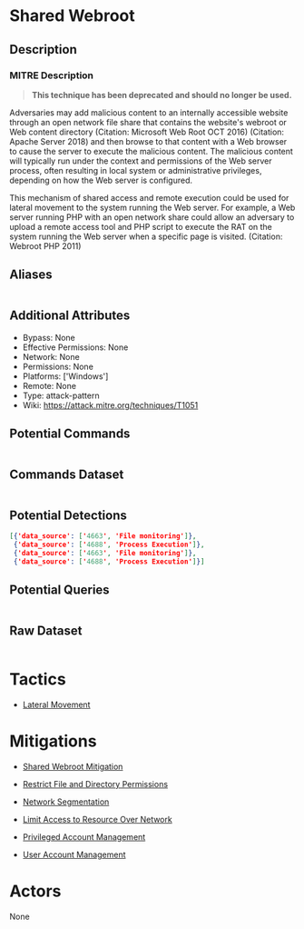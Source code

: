 
# Shared Webroot

## Description

### MITRE Description

> **This technique has been deprecated and should no longer be used.**

Adversaries may add malicious content to an internally accessible website through an open network file share that contains the website's webroot or Web content directory (Citation: Microsoft Web Root OCT 2016) (Citation: Apache Server 2018) and then browse to that content with a Web browser to cause the server to execute the malicious content. The malicious content will typically run under the context and permissions of the Web server process, often resulting in local system or administrative privileges, depending on how the Web server is configured.

This mechanism of shared access and remote execution could be used for lateral movement to the system running the Web server. For example, a Web server running PHP with an open network share could allow an adversary to upload a remote access tool and PHP script to execute the RAT on the system running the Web server when a specific page is visited. (Citation: Webroot PHP 2011)

## Aliases

```

```

## Additional Attributes

* Bypass: None
* Effective Permissions: None
* Network: None
* Permissions: None
* Platforms: ['Windows']
* Remote: None
* Type: attack-pattern
* Wiki: https://attack.mitre.org/techniques/T1051

## Potential Commands

```

```

## Commands Dataset

```

```

## Potential Detections

```json
[{'data_source': ['4663', 'File monitoring']},
 {'data_source': ['4688', 'Process Execution']},
 {'data_source': ['4663', 'File monitoring']},
 {'data_source': ['4688', 'Process Execution']}]
```

## Potential Queries

```json

```

## Raw Dataset

```json

```

# Tactics


* [Lateral Movement](../tactics/Lateral-Movement.md)


# Mitigations


* [Shared Webroot Mitigation](../mitigations/Shared-Webroot-Mitigation.md)

* [Restrict File and Directory Permissions](../mitigations/Restrict-File-and-Directory-Permissions.md)
    
* [Network Segmentation](../mitigations/Network-Segmentation.md)
    
* [Limit Access to Resource Over Network](../mitigations/Limit-Access-to-Resource-Over-Network.md)
    
* [Privileged Account Management](../mitigations/Privileged-Account-Management.md)
    
* [User Account Management](../mitigations/User-Account-Management.md)
    

# Actors

None
